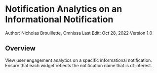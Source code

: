 # Notification Analytics on an Informational Notification

Author: Nicholas Brouillette, Omnissa
Last Edit: Oct 28, 2022
Version 1.0  

## Overview
<!-- Summary Start -->
View user engagement analytics on a specific informational notification. Ensure that each widget reflects the notification name that is of interest.
<!-- Summary End -->

